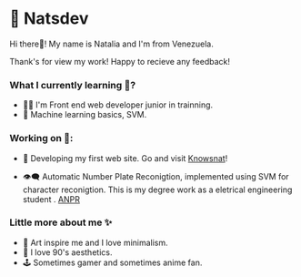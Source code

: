 # 👾 Natsdev

Hi there👋! My name is Natalia and I'm from Venezuela.  

Thank's for view my work! Happy to recieve any feedback! 


### What I currently learning 🌱?
- 👩‍💻 I'm  Front end web developer junior in trainning. 
- 🧠 Machine learning basics, SVM.

### Working on 🚀:

- 🌟 Developing my first web site.  Go and visit  [Knowsnat](https://natsdev.github.io/knowsnat/ "Knowsnat")!

- 👁️‍🗨️ Automatic Number Plate Reconigtion, implemented using SVM for character reconigtion. This is my degree work as a  eletrical engineering student . [ANPR](http://https://github.com/natsdev/Character_extraction "ANPR")


### Little more about me  ✨
-  💭 Art inspire me and I love minimalism. 
-  🔮 I love 90's aesthetics.
- 🕹️ Sometimes gamer and sometimes anime fan. 

